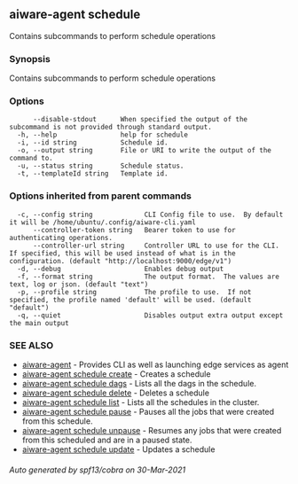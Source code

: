 ## aiware-agent schedule

Contains subcommands to perform schedule operations

### Synopsis

Contains subcommands to perform schedule operations

### Options

```
      --disable-stdout      When specified the output of the subcommand is not provided through standard output.
  -h, --help                help for schedule
  -i, --id string           Schedule id.
  -o, --output string       File or URI to write the output of the command to.
  -u, --status string       Schedule status.
  -t, --templateId string   Template id.
```

### Options inherited from parent commands

```
  -c, --config string             CLI Config file to use.  By default it will be /home/ubuntu/.config/aiware-cli.yaml
      --controller-token string   Bearer token to use for authenticating operations.
      --controller-url string     Controller URL to use for the CLI.  If specified, this will be used instead of what is in the configuration. (default "http://localhost:9000/edge/v1")
  -d, --debug                     Enables debug output
  -f, --format string             The output format.  The values are text, log or json. (default "text")
  -p, --profile string            The profile to use.  If not specified, the profile named 'default' will be used. (default "default")
  -q, --quiet                     Disables output extra output except the main output
```

### SEE ALSO

* [aiware-agent](/cli/aiware-agent.md)	 - Provides CLI as well as launching edge services as agent
* [aiware-agent schedule create](/cli/aiware-agent_schedule_create.md)	 - Creates a schedule
* [aiware-agent schedule dags](/cli/aiware-agent_schedule_dags.md)	 - Lists all the dags in the schedule.
* [aiware-agent schedule delete](/cli/aiware-agent_schedule_delete.md)	 - Deletes a schedule
* [aiware-agent schedule list](/cli/aiware-agent_schedule_list.md)	 - Lists all the schedules in the cluster.
* [aiware-agent schedule pause](/cli/aiware-agent_schedule_pause.md)	 - Pauses all the jobs that were created from this schedule.
* [aiware-agent schedule unpause](/cli/aiware-agent_schedule_unpause.md)	 - Resumes any jobs that were created from this scheduled and are in a paused state.
* [aiware-agent schedule update](/cli/aiware-agent_schedule_update.md)	 - Updates a schedule

###### Auto generated by spf13/cobra on 30-Mar-2021

